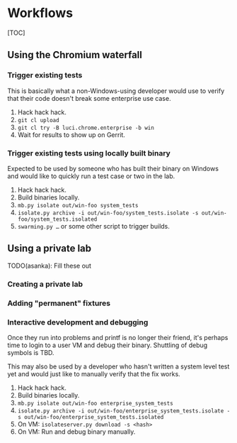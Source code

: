 # Workflows

[TOC]

## Using the Chromium waterfall


### Trigger existing tests

This is basically what a non-Windows-using developer would use to verify that their code doesn't break some enterprise use case.



1.  Hack hack hack.
1.  `git cl upload`
1.  `git cl try -B luci.chrome.enterprise -b win`
1.  Wait for results to show up on Gerrit.


### Trigger existing tests using locally built binary

Expected to be used by someone who has built their binary on Windows and would like to quickly run a test case or two in the lab.



1.  Hack hack hack.
1.  Build binaries locally.
1.  `mb.py isolate out/win-foo system_tests`
1.  `isolate.py archive -i out/win-foo/system_tests.isolate -s out/win-foo/system_tests.isolated`
1.  `swarming.py …` or some other script to trigger builds.


## Using a private lab

TODO(asanka): Fill these out


### Creating a private lab


### Adding "permanent" fixtures


### Interactive development and debugging

Once they run into problems and printf is no longer their friend, it's perhaps time to login to a user VM and debug their binary. Shuttling of debug symbols is TBD.

This may also be used by a developer who hasn't written a system level test yet and would just like to manually verify that the fix works.


1.  Hack hack hack.
1.  Build binaries locally.
1.  `mb.py isolate out/win-foo enterprise_system_tests`
1.  `isolate.py archive -i out/win-foo/enterprise_system_tests.isolate -s out/win-foo/enterprise_system_tests.isolated`
1.  On VM: `isolateserver.py download -s <hash>`
1.  On VM: Run and debug binary manually.


<!-- INCLUDE index.md (51 lines) -->
<!--
Index of tags used throughout the documentation. This list lives in
/docs/index.md and is included in all documents that depend on these tags.

In order to update the tags:

   1. Update `/docs/index.md`
   2. Run the following command from the root of the source tree:

         ./build.py format

Keep the tags below sorted.
-->

[ASSET MANIFEST]: design-summary.md#asset-manifest
[Additional Considerations]: background.md#additional-considerations
[Asset Description Schema]: schema-guidelines.md
[Asset Example]: /examples/schema/ad/one-domain.asset.textpb
[Background]: background.md
[Bootstrapping]: bootstrapping.md
[Concepts]: design-summary.md#concepts
[DEPLOYER]: design-summary.md#deployer
[Deploying Scripted Assets]: deployment.md#deploying-scripted-assets
[Deployment Details]: deployment.md
[Deployment Overview]: deployment.md#overview
[Design]: design-summary.md
[Frameworks/Tools Used]: background.md#tools-used
[GREETER]: design-summary.md#greeter
[Google Services]: google-services.md
[HOST ENVIRONMENT]: design-summary.md#host-environment
[HOST TEST RUNNER]: design-summary.md#host-test-runner
[Host Example]: /examples/schema/ad/one-domain.host.textpb
[ISOLATE]: design-summary.md#isolate
[Integration With Chromium Waterfall]: chrome-ci-integration.md
[Objective]: design-summary.md#objective
[On-Premise Fixtures]: on-premise-fixtures.md
[Private Google Compute Images]: private-images.md
[SYSTEM TEST RUNNER]: design-summary.md#system-test-runner
[Scalability]: scalability.md
[Schema References]: schema-guidelines.md#references
[Schema Validation]: schema-guidelines.md#validation
[Inline References]: schema-guidelines.md#inline-references
[Source Locations]: source-locations.md
[TEST HOST]: design-summary.md#test-host
[TEST]: design-summary.md#test
[The Product]: design-summary.md#the-product
[Use Cases]: background.md#use-cases
[Workflows]: workflows.md
[cel_bot]: design-summary.md#cel_bot
[cel_py]: design-summary.md#cel_py

